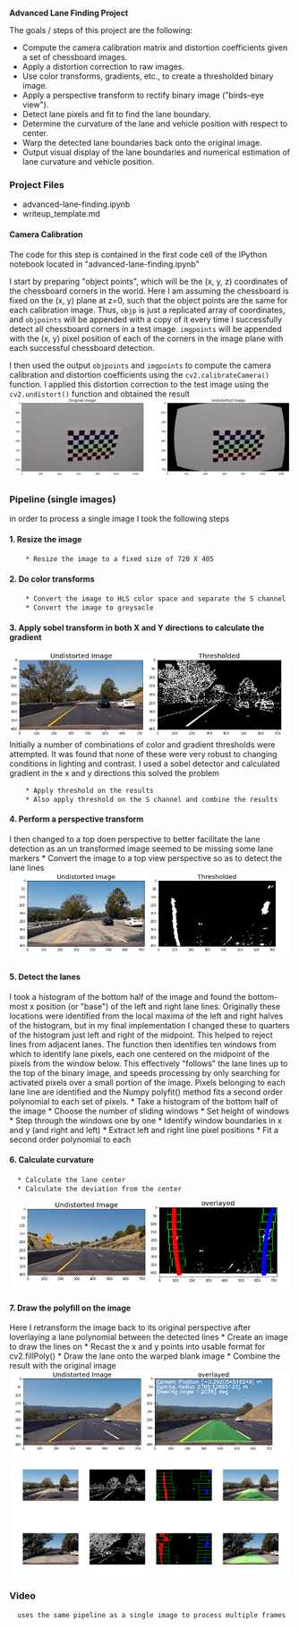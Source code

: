 **Advanced Lane Finding Project**

The goals / steps of this project are the following:

* Compute the camera calibration matrix and distortion coefficients given a set of chessboard images.
* Apply a distortion correction to raw images.
* Use color transforms, gradients, etc., to create a thresholded binary image.
* Apply a perspective transform to rectify binary image ("birds-eye view").
* Detect lane pixels and fit to find the lane boundary.
* Determine the curvature of the lane and vehicle position with respect to center.
* Warp the detected lane boundaries back onto the original image.
* Output visual display of the lane boundaries and numerical estimation of lane curvature and vehicle position.

### Project Files 
* advanced-lane-finding.ipynb
* writeup_template.md

#### Camera Calibration

The code for this step is contained in the first code cell of the IPython notebook located in "advanced-lane-finding.ipynb" 

I start by preparing "object points", which will be the (x, y, z) coordinates of the chessboard corners in the world. Here I am assuming the chessboard is fixed on the (x, y) plane at z=0, such that the object points are the same for each calibration image.  Thus, `objp` is just a replicated array of coordinates, and `objpoints` will be appended with a copy of it every time I successfully detect all chessboard corners in a test image.  `imgpoints` will be appended with the (x, y) pixel position of each of the corners in the image plane with each successful chessboard detection.  

I then used the output `objpoints` and `imgpoints` to compute the camera calibration and distortion coefficients using the `cv2.calibrateCamera()` function.  I applied this distortion correction to the test image using the `cv2.undistort()` function and obtained the result
![png](./output_images/cameracalibration.png)
### Pipeline (single images)
in order to process a single image I took the following steps 
  #### 1. Resize the image 
        * Resize the image to a fixed size of 720 X 405
  #### 2. Do color transforms 
        * Convert the image to HLS color space and separate the S channel
        * Convert the image to greysacle
  #### 3. Apply sobel transform in both X and Y directions to calculate the gradient
  ![Alt text](https://github.com/origamyllc/Advanced-Lane-Finding-P4-/blob/master/Screen%20Shot%202017-07-09%20at%2011.58.52%20PM.png)
 Initially a number of combinations of color and gradient thresholds were attempted. It was found that none of these were very robust to changing conditions in lighting and contrast. I used a sobel detector and calculated gradient in the x and y directions this solved the problem 
 
        * Apply threshold on the results  
        * Also apply threshold on the S channel and combine the results 

  #### 4. Perform a perspective transform 
  I then changed to a top doen perspective to better facilitate the lane detection as an un transformed image seemed to be missing some lane markers
        * Convert the image to a top view perspective so as to detect the lane lines 
  ![Alt text](https://github.com/origamyllc/Advanced-Lane-Finding-P4-/blob/master/Screen%20Shot%202017-07-09%20at%2011.59.00%20PM.png)      
        
  #### 5. Detect the lanes 
 I took a histogram of the bottom half of the image and found the bottom-most x position (or "base") of the left and right lane lines. Originally these locations were identified from the local maxima of the left and right halves of the histogram, but in my final implementation I changed these to quarters of the histogram just left and right of the midpoint. This helped to reject lines from adjacent lanes. The function then identifies ten windows from which to identify lane pixels, each one centered on the midpoint of the pixels from the window below. This effectively "follows" the lane lines up to the top of the binary image, and speeds processing by only searching for activated pixels over a small portion of the image. Pixels belonging to each lane line are identified and the Numpy polyfit() method fits a second order polynomial to each set of pixels.
       * Take a histogram of the bottom half of the image
       * Choose the number of sliding windows
       * Set height of windows
       * Step through the windows one by one
       * Identify window boundaries in x and y (and right and left)
       * Extract left and right line pixel positions
       * Fit a second order polynomial to each

 #### 6.  Calculate curvature
      * Calculate the lane center 
      * Calculate the deviation from the center
![Alt text](https://github.com/origamyllc/Advanced-Lane-Finding-P4-/blob/master/Screen%20Shot%202017-07-12%20at%205.52.37%20PM.png)
  #### 7. Draw the polyfill on the image 
  Here I retransform the image back to its original perspective after loverlaying a lane polynomial between the detected lines
       * Create an image to draw the lines on
       * Recast the x and y points into usable format for cv2.fillPoly()
       * Draw the lane onto the warped blank image
       * Combine the result with the original image
  ![Alt text](https://github.com/origamyllc/Advanced-Lane-Finding-P4-/blob/master/Screen%20Shot%202017-07-12%20at%205.57.17%20PM.png)
  ![png](./output_images/lanedetection.png)
### Video 
      uses the same pipeline as a single image to process multiple frames 
